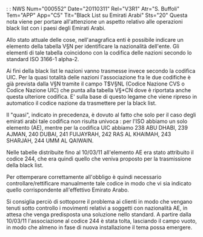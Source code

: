  :  : NWS Num="000552" Date="20110311" Rel="V3R1" Atr="S. Buffoli" Tem="APP" App="C5" Tit="Black List su Emirati Arabi" Sts="20"
Questa nota viene per portare all'attenzione un aspetto relativo alle operazioni black list con i paesi degli Emirati Arabi.

Allo stato attuale delle cose, nell'anagrafica enti è possibile indicare un elemento della tabella
V§N per identificare la nazionalità dell'ente. Gli elementi di tale tabella coincidono con la codifica delle nazioni secondo lo standard ISO 3166-1 alpha-2.

Ai fini della black list le nazioni vanno trasmesse invece secondo la codifica UIC. Per la quasi totalità delle nazioni l'associazione fra le due codifiche è già prevista dalla V§N tramite il campo
T$V§NL (Codice Nazione CVS o Codice Nazione UIC) che punta alla tabella V§*CN dove è riportata anche
questa ulteriore codifica. E' sulla base di questo legame che viene ripreso in automatico il codice
nazione da trasmettere per la black list.

Il "quasi", indicato in precedenza, è dovuto al fatto che solo per il caso degli emirati arabi tale codifica non risulta univoca :  per l'ISO abbiamo un solo elemento (AE), mentre per la codifica UIC abbiamo 238 ABU DHABI, 239 AJMAN, 240 DUBAI, 241 FUIJAYRAH, 242 RAS AL KHAIMAH, 243 SHARJAH, 244 UMM AL QAIWAIN.

Nelle tabelle distribuite fino al 10/03/11 all'elemento AE era stato attribuito il codice 244, che era quindi quello che veniva proposto per la trasmissione della black list.

Per ottemperare correttamente all'obbligo è quindi necessario controllare/rettificare manualmente tale codice in modo che vi sia indicato quello corrispondente all'effettivo Emirato Arabo.

Si consiglia perciò di sottoporre il problema ai clienti in modo che vengano tenuti sotto controllo
i movimenti relativi a soggetti con nazionalità AE, in attesa che venga predisposta una soluzione nello standard. A partire dalla 10/03/11 l'associazione al codice 244 è stata tolta, lasciando il 
campo vuoto, in modo che almeno in fase di nuova installazione il tema possa emergere.

